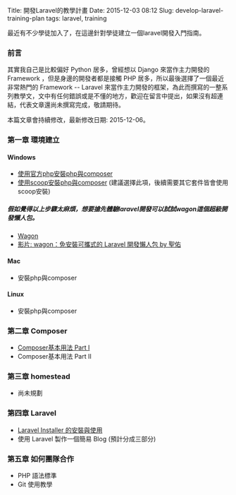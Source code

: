 Title: 開發Laravel的教學計畫
Date: 2015-12-03 08:12
Slug: develop-laravel-training-plan
tags: laravel, training

最近有不少學徒加入了，在這邊針對學徒建立一個laravel開發入門指南。

### 前言

其實我自己是比較偏好 Python 居多，曾經想以 Django 來當作主力開發的 Framework ，但是身邊的開發者都是接觸 PHP 居多，所以最後選擇了一個最近非常熱門的 Framework -- Laravel 來當作主力開發的框架，為此而撰寫的一整系列教學文，文中有任何錯誤或是不懂的地方，歡迎在留言中提出，如果沒有超連結，代表文章還尚未撰寫完成，敬請期待。

<!-- SUMMARY_END -->

本篇文章會持續修改，最新修改日期: 2015-12-06。

### 第一章 環境建立

#### Windows

* [使用官方php安裝php與composer]({filename}/old_blog/2014-05-06-laravel-development-environment-on-windows7.md)
* [使用scoop安裝php與composer]({filename}/blog/2015-11-19-install-composer-with-scoop-at-windows.md) (建議選擇此項，後續需要其它套件皆會使用scoop安裝)

##### 假如覺得以上步驟太麻煩，想要搶先體驗laravel開發可以試試wagon這個超級開發懶人包。
* [Wagon](http://www.laravel-dojo.com/opensource/wagon)
* [影片: wagon：免安裝可攜式的 Laravel 開發懶人包 by 聖佑](https://www.youtube.com/watch?v=O7ynMSd0Tlo) 

#### Mac

* 安裝php與composer

#### Linux

* 安裝php與composer

### 第二章 Composer
* [Composer基本用法 Part I]({filename}/blog/2015-12-05-composer-basic-use.md)
* Composer基本用法 Part II

### 第三章 homestead
* 尚未規劃

### 第四章 Laravel
* [Laravel Installer 的安裝與使用]({filename}/blog/2015-12-06-laravel-installer-basic.md)
* 使用 Laravel 製作一個簡易 Blog (預計分成三部分)

### 第五章 如何團隊合作
* PHP 語法標準
* Git 使用教學
